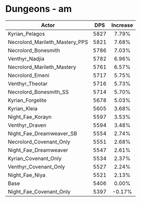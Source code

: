 # Dungeons - am
| Actor | DPS | Increase |
|---|:---:|:---:|
|Kyrian_Pelagos|5827|7.79%|
|Necrolord_Marileth_Mastery_PPS|5821|7.68%|
|Necrolord_Bonesmith|5786|7.03%|
|Venthyr_Nadjia|5782|6.96%|
|Necrolord_Marileth_Mastery|5761|6.57%|
|Necrolord_Emeni|5717|5.75%|
|Venthyr_Theotar|5716|5.73%|
|Necrolord_Bonesmith_SS|5714|5.70%|
|Kyrian_Forgelite|5678|5.03%|
|Kyrian_Kleia|5605|3.68%|
|Night_Fae_Korayn|5597|3.53%|
|Venthyr_Draven|5594|3.48%|
|Night_Fae_Dreamweaver_SB|5554|2.74%|
|Necrolord_Covenant_Only|5551|2.68%|
|Night_Fae_Dreamweaver|5547|2.61%|
|Kyrian_Covenant_Only|5534|2.37%|
|Venthyr_Covenant_Only|5527|2.24%|
|Night_Fae_Niya|5521|2.13%|
|Base|5406|0.00%|
|Night_Fae_Covenant_Only|5397|-0.17%|
